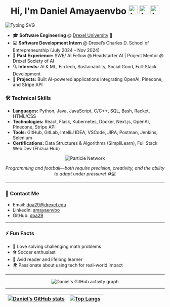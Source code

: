 
<h1 align="center"> Hi, I'm Daniel Amayaenvbo <img src="https://user-images.githubusercontent.com/1303154/88677602-1635ba80-d120-11ea-84d8-d263ba5fc3c0.gif" width="28px" alt="hi"> <img src="https://user-images.githubusercontent.com/1303154/88677602-1635ba80-d120-11ea-84d8-d263ba5fc3c0.gif" width="28px" alt="hi"> <img src="https://user-images.githubusercontent.com/1303154/88677602-1635ba80-d120-11ea-84d8-d263ba5fc3c0.gif" width="28px" alt="hi"></h1>

<img src="https://readme-typing-svg.demolab.com?font=Fira+Code&pause=1000&width=435&lines=Hi,+I'm+Daniel!;Software+Engineer+%7C+Problem+Solver;Passionate+about+AI,+Finance,+and+Social+Impact" alt="Typing SVG" /></h1>

- 🎓 **Software Engineering** @ <a href="https://drexel.edu/">Drexel University</a> 🏫  
- 💻 **Software Development Intern** @ Drexel’s Charles D. School of Entrepreneurship (July 2024 – Nov 2024)  
- 🌟 **Past Experience:** SWE/ AI Fellow @ Headstarter AI | Project Mentor @ Drexel Society of AI  
- 🔍 **Interests:** AI & ML, FinTech, Sustainability, Social Good, Full-Stack Development  
- 🚀 **Projects:** Built AI-powered applications integrating OpenAI, Pinecone, and Stripe API  

### 🛠 Technical Skills  
- **Languages:** Python, Java, JavaScript, C/C++, SQL, Bash, Racket, HTML/CSS  
- **Technologies:** React, Flask, Kubernetes, Docker, Next.js, OpenAI, Pinecone, Stripe API  
- **Tools:** GitHub, GitLab, IntelliJ IDEA, VSCode, JIRA, Postman, Jenkins, Selenium  
- **Certifications:** Data Structures & Algorithms (SimpliLearn), Full Stack Web Dev (Ehizua Hub)  

<p align="center">
  <img src="https://media.giphy.com/media/26AHONQ79FdWZhAI0/giphy.gif" alt="Particle Network">
</p>
<p align="center" style="font-size: 50/%; font-style: italic;">
  Programming and football—both require precision, creativity, and the ability to adapt under pressure! ⚽💻
</p>

---

### 📧 Contact Me  
- Email: <a href="mailto:doa29@drexel.edu">doa29@drexel.edu</a>  
- LinkedIn: <a href="https://www.linkedin.com/in/amayaenvbo">amayaenvbo</a>  
- GitHub: <a href="https://github.com/doa29">doa29</a>  

---

### ⚡ Fun Facts  
- 🧮 Love solving challenging math problems  
- ⚽ Soccer enthusiast  
- 📖 Avid reader and lifelong learner  
- 🌍 Passionate about using tech for real-world impact  

---

<p align="center">
  <img src="https://github-readme-activity-graph.vercel.app/graph?username=doa29&&theme=github-compact" alt="Daniel's GitHub activity graph"/>
</p>

---

|[![Daniel’s GitHub stats](https://github-readme-stats-git-masterrstaa-rickstaa.vercel.app/api?username=doa29&show_icons=true&hide_rank=true)](https://github.com/anuraghazra/github-readme-stats)|[![Top Langs](https://github-readme-stats-git-masterrstaa-rickstaa.vercel.app/api/top-langs/?username=doa29&layout=compact&langs_count=10)](https://github.com/anuraghazra/github-readme-stats)|
|-|-|
